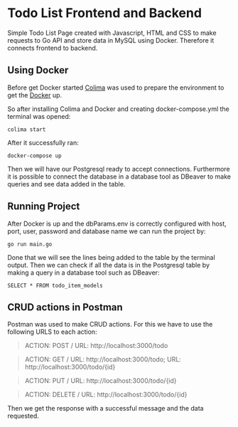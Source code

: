 # Todo List Frontend and Backend

Simple Todo List Page created with Javascript, HTML and CSS to make requests to Go API and store data in MySQL using Docker. Therefore it connects frontend to backend.

## Using Docker

Before get Docker started [Colima](https://smallsharpsoftwaretools.com/tutorials/use-colima-to-run-docker-containers-on-macos/) was used to prepare the environment to get the [Docker](https://www.docker.com/) up.

So after installing Colima and Docker and creating docker-compose.yml the terminal was opened:

`colima start`

After it successfully ran:

`docker-compose up`

Then we will have our Postgresql ready to accept connections. Furthermore it is possible to connect the database in a database tool as DBeaver to make queries and see data added in the table.

## Running Project

After Docker is up and the dbParams.env is correctly configured with host, port, user, password and database name we can run the project by:

`go run main.go`

Done that we will see the lines being added to the table by the terminal output. Then we can check if all the data is in the Postgresql table by making a query in a database tool such as DBeaver:

`SELECT * FROM todo_item_models`

## CRUD actions in Postman

Postman was used to make CRUD actions. For this we have to use the following URLS to each action:

> ACTION: POST /
> URL: http://localhost:3000/todo

> ACTION: GET /
> URL: http://localhost:3000/todo; 
> URL: http://localhost:3000/todo/{id}

> ACTION: PUT /
> URL: http://localhost:3000/todo/{id}

> ACTION: DELETE /
> URL: http://localhost:3000/todo/{id} 

Then we get the response with a successful message and the data requested.